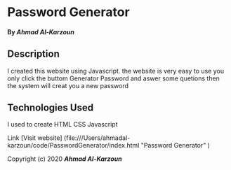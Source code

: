 # Password Generator
#### By _**Ahmad Al-Karzoun**_

## Description

I created this website using Javascript.
the website is very easy to use you only click the buttom Generator Password and aswer some quetions then the system will creat you a new password 






## Technologies Used

I used to create
HTML
CSS
Javascript 


Link
[Visit website] (file:///Users/ahmadal-karzoun/code/PasswordGenerator/index.html "Password Generator"
)





Copyright (c) 2020 **_Ahmad Al-Karzoun_**






